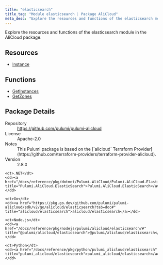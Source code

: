 ```yaml
---
title: "elasticsearch"
title_tag: "Module elasticsearch | Package AliCloud"
meta_desc: "Explore the resources and functions of the elasticsearch module in the AliCloud package."
---
```


<!-- WARNING: this file was generated by Pulumi Docs Generator. -->
<!-- Do not edit by hand unless you're certain you know what you are doing! -->

Explore the resources and functions of the elasticsearch module in the AliCloud package.

<h2 id="resources">Resources</h2>
<ul class="api">
    <li><a href="instance" title="Instance"><span class="symbol resource"></span>Instance</a></li>
</ul>

<h2 id="functions">Functions</h2>
<ul class="api">
    <li><a href="getinstances" title="GetInstances"><span class="symbol function"></span>GetInstances</a></li>
    <li><a href="getzones" title="GetZones"><span class="symbol function"></span>GetZones</a></li>
</ul>

<h2 id="package-details">Package Details</h2>
<dl class="package-details">
	<dt>Repository</dt>
	<dd><a href="https://github.com/pulumi/pulumi-alicloud">https://github.com/pulumi/pulumi-alicloud</a></dd>
	<dt>License</dt>
	<dd>Apache-2.0</dd>
	<dt>Notes</dt>
	<dd>This Pulumi package is based on the [`alicloud` Terraform Provider](https://github.com/terraform-providers/terraform-provider-alicloud).</dd>
	<dt>Version</dt>
	<dd>2.8.0</dd>
</dl>



<dl class="tabular">

    <dt>.NET</dt>
    <dd><a href="/docs/reference/pkg/dotnet/Pulumi.AliCloud/Pulumi.AliCloud.ElasticSearch.html" title="Pulumi.AliCloud.ElasticSearch">Pulumi.AliCloud.ElasticSearch</a></dd>

    <dt>Go</dt>
    <dd><a href="https://pkg.go.dev/github.com/pulumi/pulumi-alicloud/sdk/v2/go/alicloud/elasticsearch?tab=doc#" title="alicloud/elasticsearch">alicloud/elasticsearch</a></dd>

    <dt>Node.js</dt>
    <dd><a href="/docs/reference/pkg/nodejs/pulumi/alicloud/elasticsearch/#" title="@pulumi/alicloud/elasticsearch">@pulumi/alicloud/elasticsearch</a></dd>

    <dt>Python</dt>
    <dd><a href="/docs/reference/pkg/python/pulumi_alicloud/elasticsearch" title="pulumi_alicloud/elasticsearch">pulumi_alicloud/elasticsearch</a></dd>

</dl>

